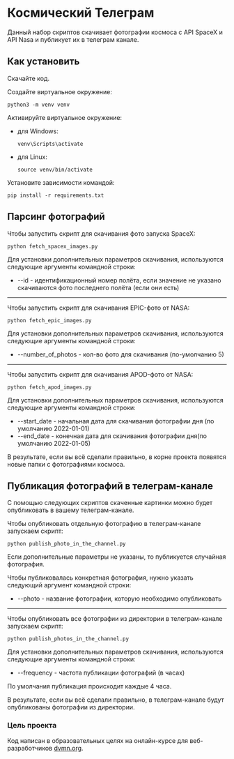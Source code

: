 # Космический Телеграм

Данный набор скриптов скачивает фотографии космоса с API SpaceX и API Nasa и публикует 
их в телеграм канале.

## Как установить

Скачайте код.

Создайте виртуальное окружение:

```
python3 -m venv venv
```

Активируйте виртуальное окружение:

- для Windows:
    ```
    venv\Scripts\activate 
    ```
- для Linux:
    ```
    source venv/bin/activate 
    ```

Установите зависимости командой:

```
pip install -r requirements.txt
```

## Парсинг фотографий

Чтобы запустить скрипт для скачивания фото запуска SpaceX:
```
python fetch_spacex_images.py
```
Для установки дополнительных параметров скачивания, используются следующие 
аргументы командной строки:
- --id - идентификационный номер полёта, если значение не указано скачиваются 
фото последнего полёта (если они есть) 
___

Чтобы запустить скрипт для скачивания EPIC-фото от NASA:
```
python fetch_epic_images.py
```
Для установки дополнительных параметров скачивания, используются следующие 
аргументы командной строки:
- --number_of_photos - кол-во фото для скачивания (по-умолчанию 5)
___

Чтобы запустить скрипт для скачивания APOD-фото от NASA:
```
python fetch_apod_images.py
```
Для установки дополнительных параметров скачивания, используются следующие 
аргументы командной строки:
- --start_date - начальная дата для скачивания фотографии дня (по умолчанию 2022-01-01)
- --end_date - конечная дата для скачивания фотографии дня(по умолчанию 2022-01-05)

В результате, если вы всё сделали правильно, в корне проекта появятся новые
папки с фотографиями космоса. 

## Публикация фотографий в телеграм-канале
С помощью следующих скриптов скаченные картинки можно будет опубликовать
в вашему телеграм-канале.

Чтобы опубликовать отдельную фотографию в телеграм-канале запускаем скрипт:
```
python publish_photo_in_the_channel.py
```
Если дополнительные параметры не указаны, то публикуется случайная фотография.

Чтобы публиковалась конкретная фотография, нужно указать следующий аргумент 
командной строки:
- --photo - название фотографии, которую необходимо опубликовать
___
Чтобы опубликовать все фотографии из директории в телеграм-канале запускаем 
скрипт:
```
python publish_photos_in_the_channel.py
```
Для установки дополнительных параметров скачивания, используются следующие 
аргументы командной строки:
- --frequency - частота публикации фотографий (в часах)

По умолчания публикация происходит каждые 4 часа. 

В результате, если вы всё сделали правильно, в телеграм-канале будут опубликованы
фотографии из директории.

### Цель проекта

Код написан в образовательных целях на онлайн-курсе для
веб-разработчиков [dvmn.org](https://dvmn.org/).